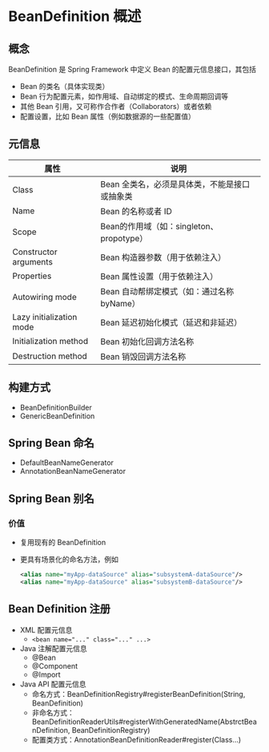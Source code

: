 # BeanDefinition 概述

## 概念

BeanDefinition 是 Spring Framework 中定义 Bean 的配置元信息接口，其包括

* Bean 的类名（具体实现类）
* Bean 行为配置元素，如作用域、自动绑定的模式、生命周期回调等
* 其他 Bean 引用，又可称作合作者（Collaborators）或者依赖
* 配置设置，比如 Bean 属性（例如数据源的一些配置值）



## 元信息

| 属性                     | 说明                                          |
| ------------------------ | --------------------------------------------- |
| Class                    | Bean 全类名，必须是具体类，不能是接口或抽象类 |
| Name                     | Bean 的名称或者 ID                            |
| Scope                    | Bean的作用域（如：singleton、propotype）      |
| Constructor arguments    | Bean 构造器参数（用于依赖注入）               |
| Properties               | Bean 属性设置（用于依赖注入）                 |
| Autowiring mode          | Bean 自动帮绑定模式（如：通过名称byName）     |
| Lazy initialization mode | Bean 延迟初始化模式（延迟和非延迟）           |
| Initialization method    | Bean 初始化回调方法名称                       |
| Destruction method       | Bean 销毁回调方法名称                         |



## 构建方式

* BeanDefinitionBuilder
* GenericBeanDefinition



## Spring Bean 命名

* DefaultBeanNameGenerator
* AnnotationBeanNameGenerator



## Spring Bean 别名

### 价值

* 复用现有的 BeanDefinition

* 更具有场景化的命名方法，例如

  ```xml
  <alias name="myApp-dataSource" alias="subsystemA-dataSource"/>
  <alias name="myApp-dataSource" alias="subsystemB-dataSource"/>
  ```

  

## Bean Definition 注册

* XML 配置元信息
  * `<bean name="..." class="..." ...>`
* Java 注解配置元信息
  * @Bean
  * @Component
  * @Import
* Java API 配置元信息
  * 命名方式：BeanDefinitionRegistry#registerBeanDefinition(String, BeanDefinition)
  * 非命名方式：BeanDefinitionReaderUtils#registerWithGeneratedName(AbstrctBeanDefinition, BeanDefinitionRegistry)
  * 配置类方式：AnnotationBeanDefinitionReader#register(Class...)